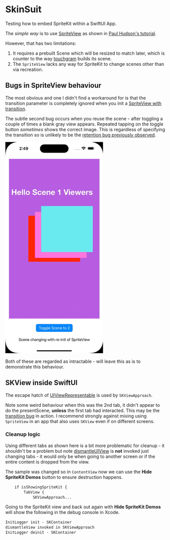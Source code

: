# SkinSuit

Testing how to embed SpriteKit within a SwiftUI App.

The _simple way_ is to use [SpriteView][SV] as shown in [Paul Hudson's tutorial][HWS].

However, that has two limitations:

1. It requires a prebuilt Scene which will be resized to match later, which is counter to the way [touchgram][tg] builds its scene.
2. The `SpriteView` lacks any way for SpriteKit to change scenes other than via recreation.

## Bugs in SpriteView behaviour
The most obvious and one I didn't find a workaround for is that the transition parameter is completely ignored when you init a [SpriteView with transition][SVi].

The subtle second bug occurs when you reuse the scene - after toggling a couple of times a blank gray view appears. Repeated tapping on the toggle button _sometimes_ shows the correct image. This is regardless of specifying the transition so is unlikely to be the [retention bug previously observed][sb].

![Screen recording showing after a few button taps that a grey screen is shown](img/ReusingSKScenesWithSpriteViewProblem.gif "ReusingSKScenesWithSpriteViewProblem.gif")

Both of these are regarded as intractable - will leave this as is to demonstrate this behaviour.

## SKView inside SwiftUI
The escape hatch of [UIViewRepresentable][rep] is used by `SKViewApproach`.

Note some weird behaviour when this was the 2nd tab, it didn't appear to do the presentScene, **unless** the first tab had interacted. This may be the [transition bug][sb] in action. I recommend strongly against mixing using `SpriteView` in an app that also uses `SKView` even if on different screens.

### Cleanup logic
Using different tabs as shown here is a bit more problematic for cleanup - it shouldn't be a problem but note [dismantleUIView][dv] is **not** invoked just changing tabs - it would only be when going to another screen or if the entire content is dropped from the view. 

The sample was changed so in `ContentView` now we can use the **Hide SpriteKit Demos** button to ensure destruction happens.

```
    if isShowingSpriteKit {
        TabView {
            SKViewApproach...

```

Going to the SpriteKit view and back out again with **Hide SpriteKit Demos** will show the following in the debug console in Xcode.

```
InitLogger init - SKContainer
dismantleView invoked in SKViewApproach
InitLogger deinit - SKContainer
```


[HWS]: https://www.hackingwithswift.com/quick-start/swiftui/how-to-integrate-spritekit-using-spriteview
[SV]: https://developer.apple.com/documentation/spritekit/spriteview
[SVi]: https://developer.apple.com/documentation/spritekit/spriteview/3592999-init
[tg]: https://www.touchgram.com/
[sb]: https://medium.com/touchgram/oops-hitting-a-5yo-apple-bug-17d2703519f4
[rep]: https://developer.apple.com/documentation/swiftui/uiviewrepresentable
[dv]: https://developer.apple.com/documentation/swiftui/uiviewrepresentable/dismantleuiview(_:coordinator:)-5lee7
